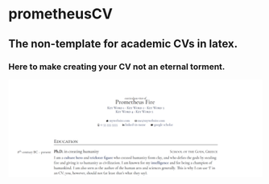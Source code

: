 # prometheusCV
## The non-template for academic CVs in latex.
### Here to make creating your CV not an eternal torment.

![alt text](https://github.com/chrisby/prometheusCV/blob/main/prometheus_header.png)
